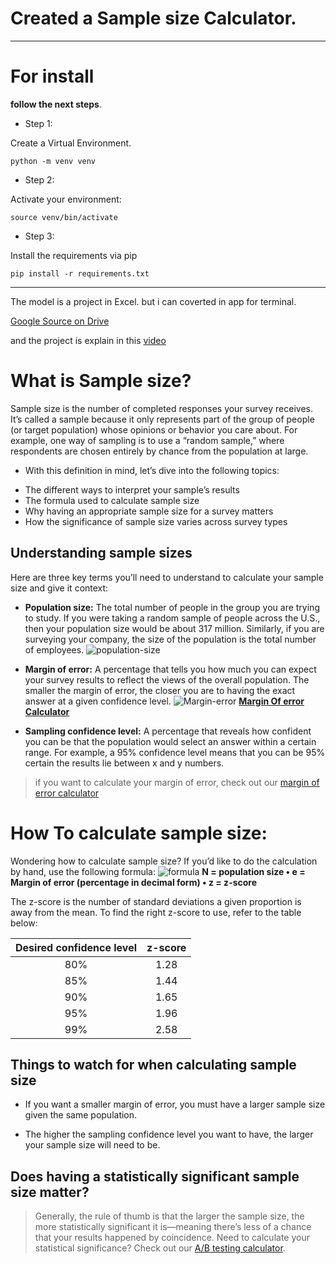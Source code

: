 # Created a Sample size Calculator.

---

# For install

**follow the next steps**.

* Step 1:

Create a Virtual Environment.

```
python -m venv venv
```

* Step 2:

Activate your environment:

```
source venv/bin/activate
```
* Step 3:

Install the requirements via pip

```
pip install -r requirements.txt
```
---

The model is a project in Excel.
but i can coverted in app for terminal.

[Google Source on Drive](https://docs.google.com/spreadsheets/d/1Je10Me879bfkBShXKKo6X-3HvvH0hqCpyv979es0a7U/edit?usp=sharing&resourcekey=0-OrGauy4ngOK1ud3s_Imx0w)

and the project is explain in this [video](https://www.youtube.com/watch?v=G4QkQoD1hV4)

# What is Sample size?

Sample size is the number of completed responses your survey receives. It’s called a sample because it only represents part of the group of people (or target population) whose opinions or behavior you care about. For example, one way of sampling is to use a “random sample,” where respondents are chosen entirely by chance from the population at large.

- With this definition in mind, let’s dive into the following topics:
* The different ways to interpret your sample’s results
* The formula used to calculate sample size
* Why having an appropriate sample size for a survey matters
* How the significance of sample size varies across survey types

## Understanding sample sizes
Here are three key terms you’ll need to understand to calculate your sample size and give it context:

- **Population size:** The total number of people in the group you are trying to study. If you were taking a random sample of people across the U.S., then your population size would be about 317 million. Similarly, if you are surveying your company, the size of the population is the total number of employees.
![population-size](https://biology-igcse.weebly.com/uploads/1/5/0/7/15070316/7400754.gif?491)

- **Margin of error:** A percentage that tells you how much you can expect your survey results to reflect the views of the overall population. The smaller the margin of error, the closer you are to having the exact answer at a given confidence level.
![Margin-error](https://cdn.educba.com/academy/wp-content/uploads/2019/04/Margin-of-Error-Formula1-1.jpg)
[**Margin Of error Calculator**](https://docs.google.com/spreadsheets/d/1VWBAsDPjEeIeuLQcpvPpn_oGmZqzf4Mf0jT8uiybfSY/edit?usp=sharing)
- **Sampling confidence level:** A percentage that reveals how confident you can be that the population would select an answer within a certain range. For example, a 95% confidence level means that you can be 95% certain the results lie between x and y numbers.

> if you want to calculate your margin of error, check out our [margin of error calculator](https://www.surveymonkey.com/mp/margin-of-error-calculator/)

# How To calculate sample size:
Wondering how to calculate sample size? If you’d like to do the calculation by hand, use the following formula:
![formula](https://prod.smassets.net/assets/cms/sm/uploads//mp-samplesize-formula.png)
**N = population size • e = Margin of error (percentage in decimal form) • z = z-score**

The z-score is the number of standard deviations a given proportion is away from the mean. To find the right z-score to use, refer to the table below:

| Desired confidence level | z-score |
| :---: | :---: |
| 80% | 1.28 |
| 85% | 1.44 |
| 90% | 1.65 |
| 95% | 1.96 |
| 99% | 2.58 |

## Things to watch for when calculating sample size
* If you want a smaller margin of error, you must have a larger sample size given the same population.

* The higher the sampling confidence level you want to have, the larger your sample size will need to be.

## Does having a statistically significant sample size matter?
> Generally, the rule of thumb is that the larger the sample size, the more statistically significant it is—meaning there’s less of a chance that your results happened by coincidence.
Need to calculate your statistical significance? Check out our [A/B testing calculator](https://www.youtube.com/watch?v=G4QkQoD1hV4).


